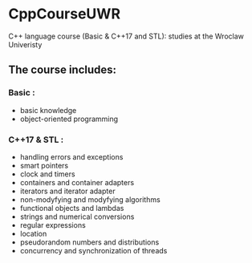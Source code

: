 # CppCourseUWR
C++ language course (Basic & C++17 and STL):  studies at the Wroclaw Univeristy

## The course includes:
### Basic :
- basic knowledge
- object-oriented programming
### C++17 & STL :
- handling errors and exceptions
- smart pointers
- clock and timers
- containers and container adapters
- iterators and iterator adapter
- non-modyfying and modyfying algorithms
- functional objects and lambdas
- strings and numerical conversions
- regular expressions
- location
- pseudorandom numbers and distributions
- concurrency and synchronization of threads
